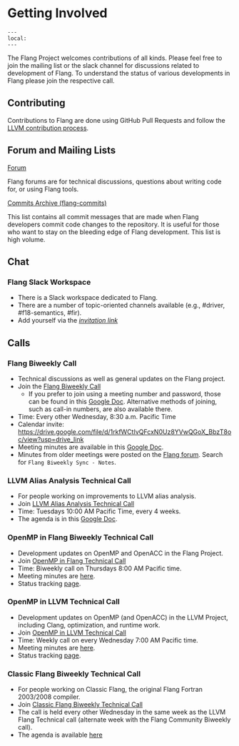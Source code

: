 <!--===- docs/GettingInvolved.md

   Part of the LLVM Project, under the Apache License v2.0 with LLVM Exceptions.
   See https://llvm.org/LICENSE.txt for license information.
   SPDX-License-Identifier: Apache-2.0 WITH LLVM-exception

-->
# Getting Involved

```{contents}
---
local:
---
```

The Flang Project welcomes contributions of all kinds.
Please feel free to join the mailing list or the slack channel for discussions related to development of Flang.
To understand the status of various developments in Flang please join the respective call.

## Contributing

Contributions to Flang are done using GitHub Pull Requests and follow the
[LLVM contribution process](https://llvm.org/docs/Contributing.html).

## Forum and Mailing Lists

[Forum](https://discourse.llvm.org/c/subprojects/flang)

  Flang forums are for technical discussions, questions about writing code for, or using Flang tools.


[Commits Archive (flang-commits)](http://lists.llvm.org/pipermail/flang-commits)

  This list contains all commit messages that are made when Flang developers
  commit code changes to the repository. It is useful for those who want to
  stay on the bleeding edge of Flang development. This list is high
  volume.

## Chat

### Flang Slack Workspace

-   There is a Slack workspace dedicated to Flang.
-   There are a number of topic-oriented channels available (e.g., #driver, #f18-semantics, #fir).
-   Add yourself via the *[invitation link](https://join.slack.com/t/flang-compiler/shared_invite/zt-2pcn51lh-VrRQL_YUOkxA_1CEfMGQhw "title")*

## Calls

### Flang Biweekly Call

-   Technical discussions as well as general updates on the Flang project.
-   Join the [Flang Biweekly Call](https://lanl-us.webex.com/lanl-us/j.php?MTID=mdce13c9bd55202e8071d8128fb953614)
    - If you prefer to join using a meeting number and password, those can be
      found in this [Google Doc](https://docs.google.com/document/d/1Z2U5UAtJ-Dag5wlMaLaW1KRmNgENNAYynJqLW2j2AZQ/). Alternative methods of joining, such as call-in numbers, are also available there.
-   Time: Every other Wednesday, 8:30 a.m. Pacific Time
-   Calendar invite: https://drive.google.com/file/d/1rkfWCtIvQFcxN0Uz8YVwQGoX_BbzT8oc/view?usp=drive_link
-   Meeting minutes are available in this [Google Doc](https://docs.google.com/document/d/1Z2U5UAtJ-Dag5wlMaLaW1KRmNgENNAYynJqLW2j2AZQ/edit).
-   Minutes from older meetings were posted on the [Flang forum](https://discourse.llvm.org/c/subprojects/flang). Search for `Flang Biweekly Sync - Notes`.

### LLVM Alias Analysis Technical Call

-   For people working on improvements to LLVM alias analysis.
-   Join [LLVM Alias Analysis Technical Call](https://teams.microsoft.com/l/meetup-join/19%3ameeting_MGI1Zjc1MGItZjJjZS00ZmE5LTg0OGYtMmQzNDU5YjQwODA2%40thread.v2/0?context=%7b%22Tid%22%3a%220cfca185-25f7-49e3-8ae7-704d5326e285%22%2c%22Oid%22%3a%220cacfb51-1523-4455-a443-adca936d1af0%22%7d)
-   Time: Tuesdays 10:00 AM Pacific Time, every 4 weeks.
-   The agenda is in this [Google Doc](https://docs.google.com/document/d/17U-WvX8qyKc3S36YUKr3xfF-GHunWyYowXbxEdpHscw).

### OpenMP in Flang Biweekly Technical Call

-   Development updates on OpenMP and OpenACC in the Flang Project.
-   Join [OpenMP in Flang Technical Call](https://bit.ly/39eQW3o)
-   Time: Biweekly call on Thursdays 8:00 AM Pacific time.
-   Meeting minutes are [here](https://docs.google.com/document/d/1yA-MeJf6RYY-ZXpdol0t7YoDoqtwAyBhFLr5thu5pFI).
-   Status tracking [page](https://docs.google.com/spreadsheets/d/1FvHPuSkGbl4mQZRAwCIndvQx9dQboffiD-xD0oqxgU0/edit#gid=0).

### OpenMP in LLVM Technical Call

-   Development updates on OpenMP (and OpenACC) in the LLVM Project, including Clang, optimization, and runtime work.
-   Join [OpenMP in LLVM Technical Call](https://bluejeans.com/544112769//webrtc)
-   Time: Weekly call on every Wednesday 7:00 AM Pacific time.
-   Meeting minutes are [here](https://docs.google.com/document/d/1Tz8WFN13n7yJ-SCE0Qjqf9LmjGUw0dWO9Ts1ss4YOdg/edit).
-   Status tracking [page](https://openmp.llvm.org/docs).

### Classic Flang Biweekly Technical Call

-   For people working on Classic Flang, the original Flang Fortran 2003/2008 compiler.
-   Join [Classic Flang Biweekly Technical Call](https://teams.microsoft.com/l/meetup-join/19%3ameeting_YjM5YjlmNGEtMjA0MS00MTRlLTg5ZjUtOTM1ZGIxOTU2NWQy%40thread.v2)
-   The call is held every other Wednesday in the same week as the LLVM Flang Technical call (alternate week with the Flang Community Biweekly call).
-   The agenda is available [here](https://docs.google.com/document/d/1-OuiKx4d7O6eLEJDBDKSRnSiUO2rgRR-c2Ga4AkrzOI)
